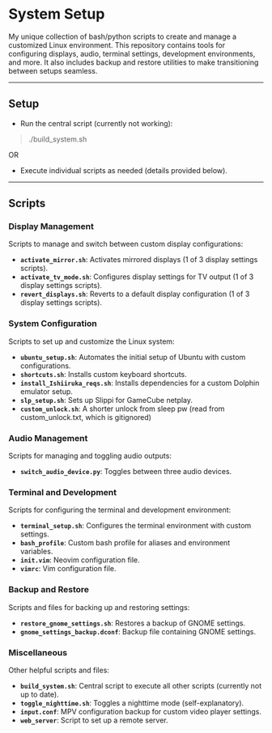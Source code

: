# System Setup

My unique collection of bash/python scripts to create and manage a customized Linux environment. This repository contains tools for configuring displays, audio, terminal settings, development environments, and more. It also includes backup and restore utilities to make transitioning between setups seamless.

---


## Setup

- Run the central script (currently not working):
 > ./build_system.sh

OR 

- Execute individual scripts as needed (details provided below).

---

## Scripts

### Display Management
Scripts to manage and switch between custom display configurations:
- **`activate_mirror.sh`**: Activates mirrored displays (1 of 3 display settings scripts).
- **`activate_tv_mode.sh`**: Configures display settings for TV output (1 of 3 display settings scripts).
- **`revert_displays.sh`**: Reverts to a default display configuration (1 of 3 display settings scripts).

### System Configuration
Scripts to set up and customize the Linux system:
- **`ubuntu_setup.sh`**: Automates the initial setup of Ubuntu with custom configurations.
- **`shortcuts.sh`**: Installs custom keyboard shortcuts.
- **`install_Ishiiruka_reqs.sh`**: Installs dependencies for a custom Dolphin emulator setup.
- **`slp_setup.sh`**: Sets up Slippi for GameCube netplay.
- **`custom_unlock.sh`**: A shorter unlock from sleep pw (read from custom_unlock.txt, which is gitignored)


### Audio Management
Scripts for managing and toggling audio outputs:
- **`switch_audio_device.py`**: Toggles between three audio devices.

### Terminal and Development
Scripts for configuring the terminal and development environment:
- **`terminal_setup.sh`**: Configures the terminal environment with custom settings.
- **`bash_profile`**: Custom bash profile for aliases and environment variables.
- **`init.vim`**: Neovim configuration file.
- **`vimrc`**: Vim configuration file.

### Backup and Restore
Scripts and files for backing up and restoring settings:
- **`restore_gnome_settings.sh`**: Restores a backup of GNOME settings.
- **`gnome_settings_backup.dconf`**: Backup file containing GNOME settings.

### Miscellaneous
Other helpful scripts and files:
- **`build_system.sh`**: Central script to execute all other scripts (currently not up to date).
- **`toggle_nighttime.sh`**: Toggles a nighttime mode (self-explanatory).
- **`input.conf`**: MPV configuration backup for custom video player settings.
- **`web_server`**: Script to set up a remote server.